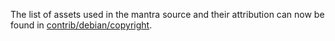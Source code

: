 The list of assets used in the mantra source and their attribution can now be found in [contrib/debian/copyright](../contrib/debian/copyright).
